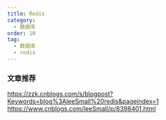 ```yaml
---
title: Redis
category:
  - 数据库
order: 10
tag:
  - 数据库
  - redis
---
```


### 文章推荐
https://zzk.cnblogs.com/s/blogpost?Keywords=blog%3AleeSmall%20redis&pageindex=1
https://www.cnblogs.com/leeSmall/p/8398401.html
